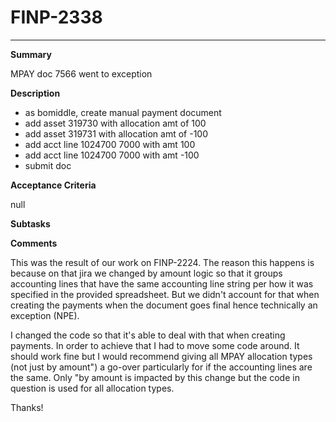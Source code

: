 # FINP-2338
---
**Summary**

MPAY doc 7566 went to exception




**Description**

* as bomiddle, create manual payment document
* add asset 319730 with allocation amt of 100	
* add asset 319731 with allocation amt of -100	
* add acct line 1024700	7000 with amt 100
* add acct line 1024700	7000 with amt -100
* submit doc




**Acceptance Criteria**

null




**Subtasks**





**Comments**

This was the result of our work on FINP-2224. The reason this happens is because on that jira we changed by amount logic so that it groups accounting lines that have the same accounting line string per how it was specified in the provided spreadsheet. But we didn't account for that when creating the payments when the document goes final hence technically an exception (NPE).

I changed the code so that it's able to deal with that when creating payments. In order to achieve that I had to move some code around. It should work fine but I would recommend giving all MPAY allocation types (not just by amount") a go-over particularly for if the accounting lines are the same. Only "by amount is impacted by this change but the code in question is used for all allocation types.

Thanks!




